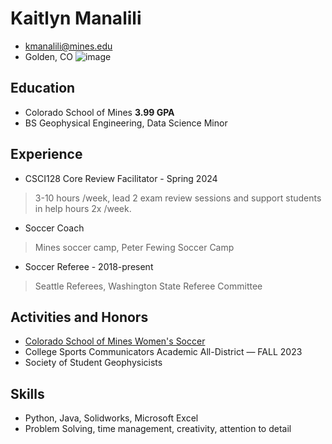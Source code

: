 # Kaitlyn Manalili
- kmanalili@mines.edu
- Golden, CO
![image](kaitlynimage.png")
## Education
- Colorado School of Mines **3.99 GPA**
- BS Geophysical Engineering, Data Science Minor
## Experience
- CSCI128 Core Review Facilitator - Spring 2024
> 3-10 hours /week, lead 2 exam review sessions and support students in help hours 2x /week.
- Soccer Coach
> Mines soccer camp, Peter Fewing Soccer Camp
- Soccer Referee - 2018-present
> Seattle Referees, Washington State Referee Committee
## Activities and Honors
- [Colorado School of Mines Women's Soccer](https://minesathletics.com/sports/womens-soccer)
- College Sports Communicators Academic All-District — FALL 2023
- Society of Student Geophysicists
## Skills
- Python, Java, Solidworks, Microsoft Excel
- Problem Solving, time management, creativity, attention to detail

